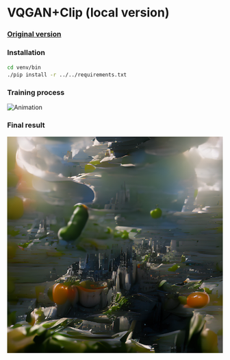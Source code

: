 # VQGAN+Clip (local version)

### [Original version](https://colab.research.google.com/drive/1L8oL-vLJXVcRzCFbPwOoMkPKJ8-aYdPN#scrollTo=JvnTBhPGT1gn)
### Installation
```sh
cd venv/bin
./pip install -r ../../requirements.txt 
```
### Training process
![Animation](https://github.com/dredwardhyde/vqgan_clip_local/blob/main/result.gif)

### Final result
<img src="https://github.com/dredwardhyde/vqgan_clip_local/blob/main/image.png" width="832"/>  

